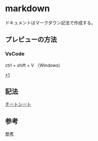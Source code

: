 # markdown

ドキュメントはマークダウン記法で作成する。

## プレビューの方法

### VsCode

ctrl + shift + V （Windows)

[*1][*1]

## 記法

[チートシート](./reverse.md)

## 参考

[参考][*1]

[*1]:http://qiita.com/poemn/items/8094c04bba86bd4fbe54